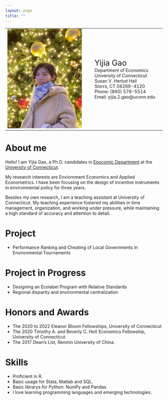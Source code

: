 ```yaml
---
layout: page
title: ""
---
```


<table style="width:100%; background: transparent; border-collapse: collapse;">
  <tr>
    <td style="width:50%; border: none;">
    <img src="https://github.com/ScarraG/ScarraG.github.io/blob/main/head.jpg?raw=TRUE"
         alt="Figure">
    </td>
    <td style="padding-left: 10px; border: none;">
      <ul style="list-style: none;">
        <li style="font-size: 25px;">Yijia Gao</li>
        <li><a href="https://econ.uconn.edu"
               style="color:light-blue;text-decoration:none;"
               target="_blank" > Department of Economics
             </a>
        </li>
        <li><a href="https://uconn.edu"
               style="color:light-blue;text-decoration:none;"
               target="_blank" > University of Connecticut
             </a>
        </li>
        <li>Susan V. Herbst Hall</li>
        <li>Storrs, CT 06269-4120</li>
        <li>Phone: (860) 576-5514</li>
        <li>Email: yijia.2.gao@uconn.edu</li>
      </ul>
    </td>
  </tr>
</table>


# About me

Hello! I am Yijia Gao, a Ph.D. candidates in
[Enocomic Department](https://econ.uconn.edu)
at the [University of Connecticut](https://uconn.edu).

My research interests are Enviornment Economics and Applied Econometrics. I have been focusing on the 
design of incentive instruments in environmental policy for three years.

Besides my own research, I am a teaching assistant at University of Connecticut. 
My teaching experience fostered my abilities in time management, organization, and working under pressure, 
while maintaining a high standard of accuracy and attention to detail.

# Project 

* Performance Ranking and Cheating of Local Governments in Environmental Tournaments

# Project in Progress

* Designing an Ecolabel Program with Relative Standards
* Regional disparity and environmental centralization

# Honors and Awards

* The 2020 to 2022 Eleanor Bloom Fellowships, University of Connecticut
* The 2020 Timothy A. and Beverly C. Holt Economics Fellowship, University of Connecticut 
* The 2017 Dean’s List, Renmin University of China.
  
# Skills

* Proficient in R.
* Basic usage for Stata, Matlab and SQL.
* Basic librarys for Python: NumPy and Pandas.
* I love learning programming languages and emerging technologies.













